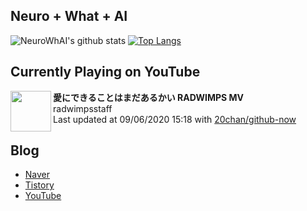 ## Neuro + What + AI

![NeuroWhAI's github stats](https://github-readme-stats.vercel.app/api?username=neurowhai&count_private=true&show_icons=true)
[![Top Langs](https://github-readme-stats.vercel.app/api/top-langs/?username=neurowhai&layout=compact)](https://github.com/anuraghazra/github-readme-stats)

## Currently Playing on YouTube

[<img align="left" height="65" src="https://yt3.ggpht.com/a/AATXAJwecJ214xgTGgLK7sGod-j9tlY5vClP-pdlm91A0w=s88-c-k-c0xffffffff-no-nd-rj">](https://www.youtube.com/channel/UCIVqvhyo8ttjYOmMJuhq_YQ)

**愛にできることはまだあるかい RADWIMPS MV**  
radwimpsstaff  
Last updated at 09/06/2020 15:18 with [20chan/github-now](https://github.com/20chan/github-now)

## Blog

- [Naver](http://blog.naver.com/neurowhai)
- [Tistory](http://neurowhai.tistory.com/)
- [YouTube](https://www.youtube.com/channel/UCB_v1xU6laBHOeH6z4L-Mtw)
